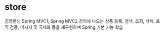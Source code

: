 # store
김영한님 Spring MVC1, Spring MVC2 강의에 나오는 상품 등록, 검색, 조회, 삭제, 로직 검증, 메시지 및 국제화 등을 재구현하며 Spring 기본 기능 학습


